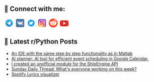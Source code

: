 ## 🔎 Connect with me:
[<img src="https://github.com/bullbesh/bullbesh/blob/main/images/Telegram.png" width="32" height="32" />](https://t.me/bullbesh)
[<img src="https://github.com/bullbesh/bullbesh/blob/main/images/VK.png" width="32" height="32" />](https://vk.com/bullbesh)
[<img src="https://github.com/bullbesh/bullbesh/blob/main/images/Twitter.png" width="32" height="32" />](https://twitter.com/bullbesh1)
[<img src="https://github.com/bullbesh/bullbesh/blob/main/images/Instagram.png" width="32" height="32" />](https://www.instagram.com/bullbesh)
[<img src="https://github.com/bullbesh/bullbesh/blob/main/images/Reddit.png" width="32" height="32" />](https://www.reddit.com/user/bullbesh)
[<img src="https://github.com/bullbesh/bullbesh/blob/main/images/YouTube.png" width="32" height="32" />](https://www.youtube.com/channel/UCtfjRs6uzgq5mfm8S06WTcg)

## 📕 Latest r/Python Posts
<!-- BLOG-POST-LIST:START -->
- [An IDE with the same step by step functionality as in Matlab](https://www.reddit.com/r/Python/comments/1d15leb/an_ide_with_the_same_step_by_step_functionality/)
- [AI planner: AI tool for efficient event scheduling in Google Calendar.](https://www.reddit.com/r/Python/comments/1d11nfg/ai_planner_ai_tool_for_efficient_event_scheduling/)
- [I created an unofficial module for the ShipEngine API](https://www.reddit.com/r/Python/comments/1d0qkfd/i_created_an_unofficial_module_for_the_shipengine/)
- [Sunday Daily Thread: What&#39;s everyone working on this week?](https://www.reddit.com/r/Python/comments/1d0p0iv/sunday_daily_thread_whats_everyone_working_on/)
- [Spotify Lyrics visualizer](https://www.reddit.com/r/Python/comments/1d0nb3k/spotify_lyrics_visualizer/)
<!-- BLOG-POST-LIST:END -->
